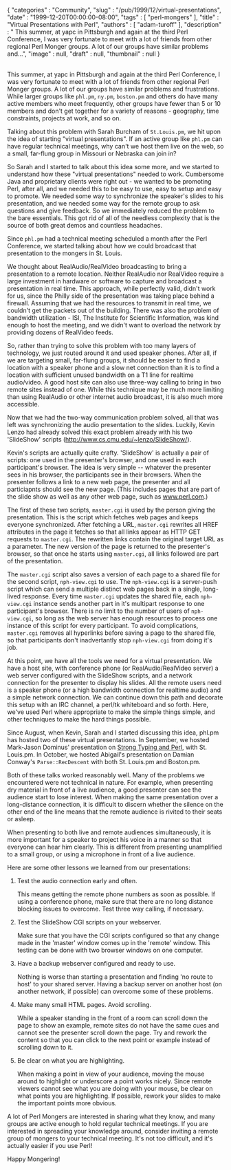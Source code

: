 {
   "categories" : "Community",
   "slug" : "/pub/1999/12/virtual-presentations",
   "date" : "1999-12-20T00:00:00-08:00",
   "tags" : [
      "perl-mongers"
   ],
   "title" : "Virtual Presentations with Perl",
   "authors" : [
      "adam-turoff"
   ],
   "description" : " This summer, at yapc in Pittsburgh and again at the third Perl Conference, I was very fortunate to meet with a lot of friends from other regional Perl Monger groups. A lot of our groups have similar problems and...",
   "image" : null,
   "draft" : null,
   "thumbnail" : null
}





\
This summer, at yapc in Pittsburgh and again at the third Perl
Conference, I was very fortunate to meet with a lot of friends from
other regional Perl Monger groups. A lot of our groups have similar
problems and frustrations. While larger groups like `phl.pm`, `ny.pm`,
`boston.pm` and others do have many active members who meet frequently,
other groups have fewer than 5 or 10 members and don't get together for
a variety of reasons - geography, time constraints, projects at work,
and so on.

Talking about this problem with Sarah Burcham of `St.Louis.pm`, we hit
upon the idea of starting "virtual presentations". If an active group
like `phl.pm` can have regular technical meetings, why can't we host
them live on the web, so a small, far-flung group in Missouri or
Nebraska can join in?

So Sarah and I started to talk about this idea some more, and we started
to understand how these "virtual presentations" needed to work.
Cumbersome Java and proprietary clients were right out - we wanted to be
promoting Perl, after all, and we needed this to be easy to use, easy to
setup and easy to promote. We needed some way to synchronize the
speaker's slides to his presentation, and we needed some way for the
remote group to ask questions and give feedback. So we immediately
reduced the problem to the bare essentials. This got rid of all of the
needless complexity that is the source of both great demos and countless
headaches.

Since `phl.pm` had a technical meeting scheduled a month after the Perl
Conference, we started talking about how we could broadcast that
presentation to the mongers in St. Louis.

We thought about RealAudio/RealVideo broadcasting to bring a
presentation to a remote location. Neither RealAudio nor RealVideo
require a large investment in hardware or software to capture and
broadcast a presentation in real time. This approach, while perfectly
valid, didn't work for us, since the Philly side of the presentation was
taking place behind a firewall. Assuming that we had the resources to
transmit in real time, we couldn't get the packets out of the building.
There was also the problem of bandwidth utilization - ISI, The Institute
for Scientific Information, was kind enough to host the meeting, and we
didn't want to overload the network by providing dozens of RealVideo
feeds.

So, rather than trying to solve this problem with too many layers of
technology, we just routed around it and used speaker phones. After all,
if we are targeting small, far-flung groups, it should be easier to find
a location with a speaker phone and a slow net connection than it is to
find a location with sufficient unused bandwidth on a T1 line for
realtime audio/video. A good host site can also use three-way calling to
bring in two remote sites instead of one. While this technique may be
much more limiting than using RealAudio or other internet audio
broadcast, it is also much more accessible.

Now that we had the two-way communication problem solved, all that was
left was synchronizing the audio presentation to the slides. Luckily,
Kevin Lenzo had already solved this exact problem already with his two
'SlideShow' scripts (<http://www.cs.cmu.edu/~lenzo/SlideShow/>).

Kevin's scripts are actually quite crafty. 'SlideShow' is actually a
pair of scripts: one used in the presenter's browser, and one used in
each participant's browser. The idea is very simple -- whatever the
presenter sees in his browser, the participants see in their browsers.
When the presenter follows a link to a new web page, the presenter and
all particiapnts should see the new page. (This includes pages that are
part of the slide show as well as any other web page, such as
www.perl.com.)

The first of these two scripts, `master.cgi` is used by the person
giving the presentation. This is the script which fetches web pages and
keeps everyone synchronized. After fetching a URL, `master.cgi` rewrites
all HREF attributes in the page it fetches so that all links appear as
HTTP GET requests to `master.cgi`. The rewritten links contain the
original target URL as a parameter. The new version of the page is
returned to the presenter's browser, so that once he starts using
`master.cgi`, all links followed are part of the presentation.

The `master.cgi` script also saves a version of each page to a shared
file for the second script, `nph-view.cgi` to use. The `nph-view.cgi` is
a server-push script which can send a multiple distinct web pages back
in a single, long-lived response. Every time `master.cgi` updates the
shared file, each `nph-view.cgi` instance sends another part in it's
multipart response to one participant's browser. There is no limit to
the number of users of `nph-view.cgi`, so long as the web server has
enough resources to process one instance of this script for every
participant. To avoid complications, `master.cgi` removes all hyperlinks
before saving a page to the shared file, so that participants don't
inadvertantly stop `nph-view.cgi` from doing it's job.

At this point, we have all the tools we need for a virtual presentation.
We have a host site, with conference phone (or RealAudio/RealVideo
server) a web server configured with the SlideShow scripts, and a
network connection for the presenter to display his slides. All the
remote users need is a speaker phone (or a high bandwidth connection for
realtime audio) and a simple network connection. We can continue down
this path and decorate this setup with an IRC channel, a perl/tk
whiteboard and so forth. Here, we've used Perl where appropriate to make
the simple things simple, and other techniques to make the hard things
possible.

Since August, when Kevin, Sarah and I started discussing this idea,
phl.pm has hosted two of these virtual presentations. In September, we
hosted Mark-Jason Dominus' presentation on [Strong Typing and
Perl](http://www.plover.com/~mjd/perl/yak/#typing), with St. Louis.pm.
In October, we hosted Abigail's presentation on Damian Conway's
`Parse::RecDescent` with both St. Louis.pm and Boston.pm.

Both of these talks worked reasonably well. Many of the problems we
encountered were not technical in nature. For example, when presenting
dry material in front of a live audience, a good presenter can see the
audience start to lose interest. When making the same presentation over
a long-distance connection, it is difficult to discern whether the
silence on the other end of the line means that the remote audience is
rivited to their seats or asleep.

When presenting to both live and remote audiences simultaneously, it is
more important for a speaker to project his voice in a manner so that
everyone can hear him clearly. This is different from presenting
unamplified to a small group, or using a microphone in front of a live
audience.

Here are some other lessons we learned from our presentations:

1.  Test the audio connection early and often.

    This means getting the remote phone numbers as soon as possible. If
    using a conference phone, make sure that there are no long distance
    blocking issues to overcome. Test three way calling, if necessary.

2.  Test the SlideShow CGI scripts on your webserver.

    Make sure that you have the CGI scripts configured so that any
    change made in the 'master' window comes up in the 'remote' window.
    This testing can be done with two browser windows on one computer.

3.  Have a backup webserver configured and ready to use.

    Nothing is worse than starting a presentation and finding 'no route
    to host' to your shared server. Having a backup server on another
    host (on another network, if possible) can overcome some of these
    problems.

4.  Make many small HTML pages. Avoid scrolling.

    While a speaker standing in the front of a room can scroll down the
    page to show an example, remote sites do not have the same cues and
    cannot see the presenter scroll down the page. Try and rework the
    content so that you can click to the next point or example instead
    of scrolling down to it.

5.  Be clear on what you are highlighting.

    When making a point in view of your audience, moving the mouse
    around to highlight or underscore a point works nicely. Since remote
    viewers cannot see what you are doing with your mouse, be clear on
    what points you are highlighting. If possible, rework your slides to
    make the important points more obvious.

A lot of Perl Mongers are interested in sharing what they know, and many
groups are active enough to hold regular technical meetings. If you are
interested in spreading your knowledge around, consider inviting a
remote group of mongers to your technical meeting. It's not too
difficult, and it's actually easier if you use Perl!

Happy Mongering!


